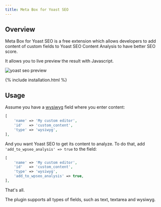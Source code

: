```yaml
---
title: Meta Box for Yoast SEO
---
```


## Overview

Meta Box for Yoast SEO is a free extension which allows developers to add content of custom fields to Yoast SEO Content Analysis to have better SEO score.

It allows you to live preview the result with Javascript.

![yoast seo preview](https://i2.wp.com/metabox.io/wp-content/uploads/2015/08/meta-box-yoast-seo.png?w=760)

{% include installation.html %}

## Usage

Assume you have a [wysiwyg](https://docs.metabox.io/fields/wysiwyg/) field where you enter content:

```php
[
	'name' => 'My custom editor',
	'id'   => 'custom_content',
	'type' => 'wysiwyg',
],
```

And you want Yoast SEO to get its content to analyze. To do that, add `'add_to_wpseo_analysis' => true` to the field:


```php
[
	'name' => 'My custom editor',
	'id'   => 'custom_content',
	'type' => 'wysiwyg',
	'add_to_wpseo_analysis' => true,
],
```

That's all.

The plugin supports all types of fields, such as text, textarea and wysiwyg.
